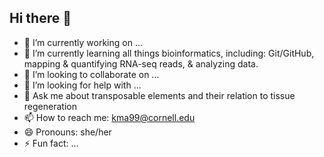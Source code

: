## Hi there 👋

- 🔭 I’m currently working on ...
- 🌱 I’m currently learning all things bioinformatics, including: Git/GitHub, mapping & quantifying RNA-seq reads, & analyzing data. 
- 👯 I’m looking to collaborate on ...
- 🤔 I’m looking for help with ...
- 💬 Ask me about transposable elements and their relation to tissue regeneration
- 📫 How to reach me: kma99@cornell.edu
- 😄 Pronouns: she/her
- ⚡ Fun fact: ...
